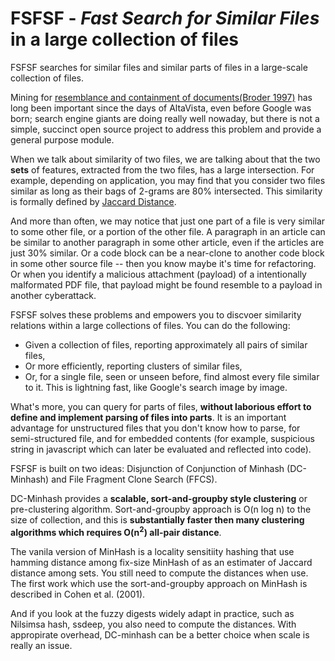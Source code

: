 # FSFSF - _Fast_ _Search_ _for_ _Similar_ _Files_ in a large collection of files

FSFSF searches for similar files and similar parts of files in a large-scale collection of files.

Mining for [resemblance and containment of documents(Broder 1997)](http://citeseerx.ist.psu.edu/viewdoc/download?doi=10.1.1.24.779&rep=rep1&type=pdf) has long been important since the days of AltaVista, even before Google was born; search engine giants are doing really well nowaday, but there is not a simple, succinct open source project to address this problem and provide a general purpose module.

When we talk about similarity of two files, we are talking about that the two **sets** of features, extracted from the two files, has a large intersection. For example, depending on application, you may find that you consider two files similar as long as their bags of 2-grams are 80% intersected. This similarity is formally defined by [Jaccard Distance](https://en.wikipedia.org/wiki/Jaccard_index).

And more than often, we may notice that just one part of a file is very similar to some other file, or a portion of the other file. A paragraph in an article can be similar to another paragraph in some other article, even if the articles are just 30% similar. Or a code block can be a near-clone to another code block in some other source file -- then you know maybe it's time for refactoring. Or when you identify a malicious attachment (payload) of a intentionally malformated PDF file, that payload might be found resemble to a payload in another cyberattack.

FSFSF solves these problems and empowers you to discvoer similarity relations within a large collections of files. You can do the following:

- Given a collection of files, reporting approximately all pairs of similar files,
- Or more efficiently, reporting clusters of similar files,
- Or, for a single file, seen or unseen before, find almost every file similar to it. This is lightning fast, like Google's search image by image.

What's more, you can query for parts of files, **without laborious effort to define and implement parsing of files into parts**. It is an important advantage for unstructured files that you don't know how to parse, for semi-structured file, and for embedded contents (for example, suspicious string in javascript which can later be evaluated and reflected into code).

FSFSF is built on two ideas: Disjunction of Conjunction of Minhash (DC-Minhash) and File Fragment Clone Search (FFCS).

DC-Minhash provides a **scalable, sort-and-groupby style clustering** or pre-clustering algorithm. Sort-and-groupby approach is O(n log n) to the size of collection, and this is **substantially faster then many clustering algorithms which requires O(n<sup>2</sup>) all-pair distance**.

The vanila version of MinHash is a locality sensitiity hashing that use hamming distance among fix-size MinHash of as an estimater of Jaccard distance among sets. You still need to compute the distances when use. The first work which use the sort-and-groupby approach on MinHash is described in Cohen et al. (2001).

And if you look at the fuzzy digests widely adapt in practice, such as Nilsimsa hash, ssdeep, you also need to compute the distances. With appropirate overhead, DC-minhash can be a better choice when scale is really an issue.
